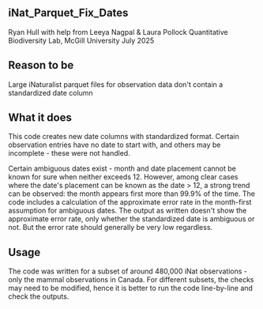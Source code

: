 ## iNat_Parquet_Fix_Dates

Ryan Hull with help from Leeya Nagpal & Laura Pollock Quantitative Biodiversity Lab, McGill University July 2025

## Reason to be

Large iNaturalist parquet files for observation data don't contain a standardized date column

## What it does

This code creates new date columns with standardized format. Certain observation entries have no date to start with, and others may be incomplete - these were not handled.

Certain ambiguous dates exist - month and date placement cannot be known for sure when neither exceeds 12. However, among clear cases where the date's placement can be known as the date \> 12, a strong trend can be observed: the month appears first more than 99.9% of the time. The code includes a calculation of the approximate error rate in the month-first assumption for ambiguous dates.
The output as written doesn't show the approximate error rate, only whether the standardized date is ambiguous or not. But the error rate should generally be very low regardless.

## Usage

The code was written for a subset of around 480,000 iNat observations - only the mammal observations in Canada. For different subsets, the checks may need to be modified, hence it is better to run the code line-by-line and check the outputs.
